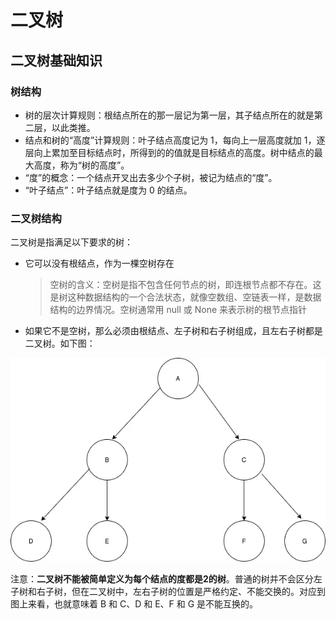 # 二叉树

## 二叉树基础知识

### 树结构

- 树的层次计算规则：根结点所在的那一层记为第一层，其子结点所在的就是第二层，以此类推。
- 结点和树的“高度”计算规则：叶子结点高度记为 1，每向上一层高度就加 1，逐层向上累加至目标结点时，所得到的的值就是目标结点的高度。树中结点的最大高度，称为“树的高度”。
- “度”的概念：一个结点开叉出去多少个子树，被记为结点的“度”。
- “叶子结点”：叶子结点就是度为 0 的结点。

### 二叉树结构

二叉树是指满足以下要求的树：

- 它可以没有根结点，作为一棵空树存在
  > 空树的含义：空树是指不包含任何节点的树，即连根节点都不存在。这是树这种数据结构的一个合法状态，就像空数组、空链表一样，是数据结构的边界情况。空树通常用 null 或 None 来表示树的根节点指针
- 如果它不是空树，那么必须由根结点、左子树和右子树组成，且左右子树都是二叉树。如下图：

![](./img/二叉树结构.png)

注意：**二叉树不能被简单定义为每个结点的度都是2的树**。普通的树并不会区分左子树和右子树，但在二叉树中，左右子树的位置是严格约定、不能交换的。对应到图上来看，也就意味着 B 和 C、D 和 E、F 和 G 是不能互换的。

